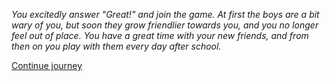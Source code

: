 
*You excitedly answer "Great!" and join the game. At first the boys are a bit wary of you, but
soon they grow friendlier towards you, and you no longer feel out of place. You have a great
time with your new friends, and from then on you play with them every day after school.*

[Continue journey](/node/college)